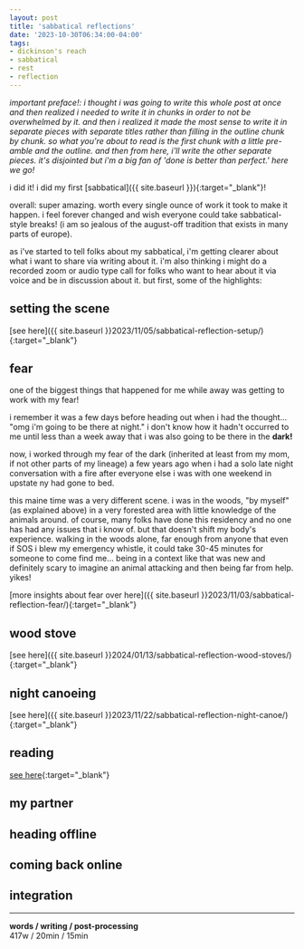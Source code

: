 ```yaml
---
layout: post
title: 'sabbatical reflections'
date: '2023-10-30T06:34:00-04:00'
tags:
- dickinson's reach
- sabbatical
- rest
- reflection
--- 
```


_important preface!: i thought i was going to write this whole post at once and then realized i needed to write it in chunks in order to not be overwhelmed by it. and then i realized it made the most sense to write it in separate pieces with separate titles rather than filling in the outline chunk by chunk. so what you're about to read is the first chunk with a little pre-amble and the outline. and then from here, i'll write the other separate pieces. it's disjointed but i'm a big fan of 'done is better than perfect.' here we go!_

i did it! i did my first [sabbatical]({{ site.baseurl }}){:target="_blank"}!

overall: super amazing. worth every single ounce of work it took to make it happen. i feel forever changed and wish everyone could take sabbatical-style breaks! (i am so jealous of the august-off tradition that exists in many parts of europe). 

as i've started to tell folks about my sabbatical, i'm getting clearer about what i want to share via writing about it. i'm also thinking i might do a recorded zoom or audio type call for folks who want to hear about it via voice and be in discussion about it. but first, some of the highlights:

## setting the scene

[see here]({{ site.baseurl }}2023/11/05/sabbatical-reflection-setup/){:target="_blank"}

## fear

one of the biggest things that happened for me while away was getting to work with my fear! 

i remember it was a few days before heading out when i had the thought... "omg i'm going to be there at night." i don't know how it hadn't occurred to me until less than a week away that i was also going to be there in the **dark!** 

now, i worked through my fear of the dark (inherited at least from my mom, if not other parts of my lineage) a few years ago when i had a solo late night conversation with a fire after everyone else i was with one weekend in upstate ny had gone to bed. 

this maine time was a very different scene. i was in the woods, "by myself" (as explained above) in a very forested area with little knowledge of the animals around. of course, many folks have done this residency and no one has had any issues that i know of. but that doesn't shift my body's experience. walking in the woods alone, far enough from anyone that even if SOS i blew my emergency whistle, it could take 30-45 minutes for someone to come find me... being in a context like that was new and definitely scary to imagine an animal attacking and then being far from help. yikes!

[more insights about fear over here]({{ site.baseurl }}2023/11/03/sabbatical-reflection-fear/){:target="_blank"} 

## wood stove

[see here]({{ site.baseurl }}2024/01/13/sabbatical-reflection-wood-stoves/){:target="_blank"}

## night canoeing

[see here]({{ site.baseurl }}2023/11/22/sabbatical-reflection-night-canoe/){:target="_blank"}


## reading

[see here]({{site.baseurl}}2024/01/16/sabbatical-reflection-reading/){:target="_blank"}

## my partner

## heading offline

## coming back online

## integration




---


<!-- hyperlink bank -->


<!-- &#042; = asterisk -->
<!-- &#039; = single quote '-->

**words / writing / post-processing**  
417w / 20min / 15min